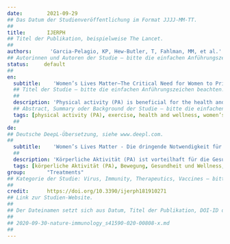 ```yaml
---
date:        2021-09-29
## Das Datum der Studienveröffentlichung im Format JJJJ-MM-TT.
##
title:       IJERPH
## Titel der Publikation, beispielweise The Lancet.
##
authors:      'Garcia-Pelagio, KP, Hew-Butler, T, Fahlman, MM, et al.'
## Autorinnen und Autoren der Studie – bitte die einfachen Anführungszeichen beachten!
status:     default
##
en:
  subtitle:    'Women’s Lives Matter—The Critical Need for Women to Prioritize Optimal Physical Activity to Reduce COVID-19 Illness Risk and Severity'
  ## Titel der Studie – bitte die einfachen Anführungszeichen beachten!
  ##
  description: 'Physical activity (PA) is beneficial for the health and wellness of individuals and societies. During an infectious disease pandemic, such as the one caused by COVID-19, social distancing, quarantines, and lockdowns are used to reduce community spread of the disease. Unfortunately, such nonpharmacological interventions or physical risk mitigation measures also make it challenging to engage in PA. Reduced PA could then trigger physiological changes that affect both mental and physical health. In this regard, women are more likely to experience physical and psychological distress. PA is a safe and effective nonpharmacological modality that can help prevent and manage several mental and physical health problems when performed correctly. PA might even confer benefits that are directly related to decreasing COVID-19 morbidity and mortality in women. In this review, we summarize why optimal PA must be a priority for women during the COVID-19 pandemic. We then discuss chronic COVID-19 illness and its impact on women, which further underscores the need for worldwide preventive health strategies that include PA. Finally, we discuss the importance of vaccination against COVID-19 for women, as part of prioritizing preventive healthcare and an active lifestyle.'
  ## Abstract, Summary oder Background der Studie – bitte die einfachen Anführungszeichen beachten!
  tags: [physical activity (PA), exercise, health and wellness, women’s health, preventive healthcare, vaccination, risk mitigation, nonpharmacological interventions]
  ##
de: 
## Deutsche DeepL-Übersetzung, siehe www.deepl.com.
##
  subtitle:    'Women’s Lives Matter - Die dringende Notwendigkeit für Frauen einer optimalen körperlichen Aktivität, um das Risiko und den Schweregrad von COVID-19-Erkrankungen zu reduzieren'
  ##
  description: 'Körperliche Aktivität (PA) ist vorteilhaft für die Gesundheit und das Wohlbefinden des Einzelnen und der Gesellschaft. Während einer Pandemie mit einer Infektionskrankheit wie COVID-19 werden soziale Distanzierung, Quarantänen und Abriegelungen eingesetzt, um die Ausbreitung der Krankheit in der Gemeinschaft zu verringern. Leider erschweren solche nicht-pharmakologischen Interventionen oder Maßnahmen zur physischen Risikominderung auch die Ausübung von PA. Eine reduzierte körperliche Aktivität könnte dann physiologische Veränderungen auslösen, die sowohl die psychische als auch die physische Gesundheit beeinträchtigen. In diesem Zusammenhang ist die Wahrscheinlichkeit größer, dass Frauen unter körperlichen und psychischen Problemen leiden. PA ist eine sichere und wirksame nicht-pharmakologische Maßnahme, die bei richtiger Durchführung zur Vorbeugung und Behandlung verschiedener psychischer und physischer Gesundheitsprobleme beitragen kann. PA könnte sogar Vorteile bringen, die direkt mit der Verringerung der COVID-19-Morbidität und -Mortalität bei Frauen zusammenhängen. In dieser Übersicht fassen wir zusammen, warum eine optimale PA für Frauen während der COVID-19-Pandemie Priorität haben muss. Anschließend gehen wir auf chronische COVID-19-Erkrankungen und ihre Auswirkungen auf Frauen ein, was die Notwendigkeit weltweiter präventiver Gesundheitsstrategien unterstreicht, zu denen auch die körperliche Aktivität gehört. Abschließend erörtern wir die Bedeutung der Impfung gegen COVID-19 für Frauen als Teil der Priorisierung von Gesundheitsvorsorge und aktivem Lebensstil.'
  tags: [körperliche Aktivität (PA), Bewegung, Gesundheit und Wellness, Frauengesundheit, Gesundheitsvorsorge, Impfung, Risikominderung, nicht-pharmakologische Interventionen]
group:       "Treatments"
## Kategorie der Studie: Virus, Immunity, Therapeutics, Vaccines – bitte die Anführungszeichen beachten!
##
credit:      https://doi.org/10.3390/ijerph181910271
## Link zur Studien-Website.
##
## Der Dateinamen setzt sich aus Datum, Titel der Publikation, DOI-ID der Studie (nach dem letzten Slash) und der Dateiendung zusammen. Bitte den Unterstrich vor der DOI-ID beachten!
##
## 2020-09-30-nature-immunology_s41590-020-00808-x.md
##
---
```

<object data="{{ page.link }}" style='height:calc(100vh - 400px); width: 100%' type='application/pdf'></object>
